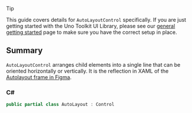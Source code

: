 > [!TIP] 
> This guide covers details for `AutoLayoutControl` specifically. If you are just getting started with the Uno Toolkit UI Library, please see our [general getting started](../getting-started.md) page to make sure you have the correct setup in place.

## Summary
`AutoLayoutControl` arranges child elements into a single line that can be oriented horizontally or vertically. It is the reflection in XAML of the [Autolayout frame in Figma](https://www.figma.com/widget-docs/api/component-AutoLayout).

### C#
```csharp
public partial class AutoLayout : Control
```